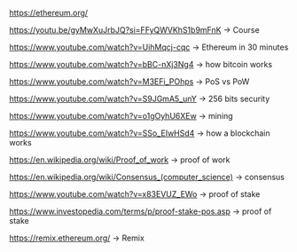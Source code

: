 https://ethereum.org/

https://youtu.be/gyMwXuJrbJQ?si=FFyQWVKhS1b9mFnK -> Course

https://www.youtube.com/watch?v=UihMqcj-cqc -> Ethereum in 30 minutes

https://www.youtube.com/watch?v=bBC-nXj3Ng4 -> how bitcoin works

https://www.youtube.com/watch?v=M3EFi_POhps -> PoS vs PoW

https://www.youtube.com/watch?v=S9JGmA5_unY -> 256 bits security

https://www.youtube.com/watch?v=o1gOyhU6XEw -> mining 

https://www.youtube.com/watch?v=SSo_EIwHSd4 -> how a blockchain works

https://en.wikipedia.org/wiki/Proof_of_work -> proof of work

https://en.wikipedia.org/wiki/Consensus_(computer_science) -> consensus

https://www.youtube.com/watch?v=x83EVUZ_EWo -> proof of stake

https://www.investopedia.com/terms/p/proof-stake-pos.asp -> proof of stake


https://remix.ethereum.org/ -> Remix